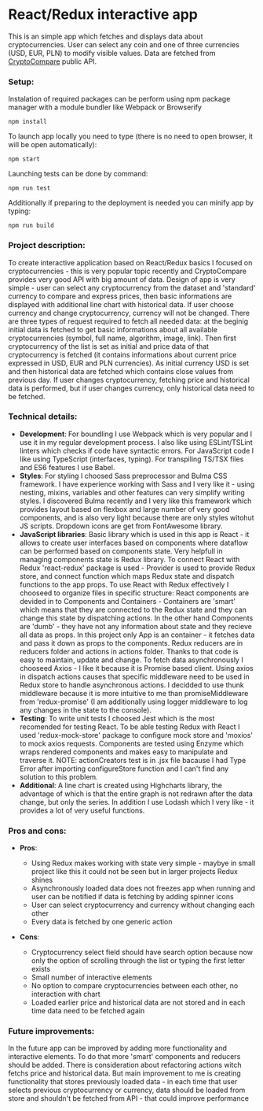 # React/Redux interactive app
This is an simple app which fetches and displays data about cryptocurrencies. User can select any coin and one of three currencies (USD, EUR, PLN) to modify visible values. Data are fetched from [CryptoCompare](https://www.cryptocompare.com/api#) public API.

### Setup: 
Instalation of required packages can be perform using npm package manager with a module bundler like Webpack or Browserify
```
npm install
```

To launch app locally you need to type (there is no need to open browser, it will be open automatically):
```
npm start
```

Launching tests can be done by command:
```
npm run test
```

Additionally if preparing to the deployment is needed you can minify app by typing:
```
npm run build
```

### Project description:
To create interactive application based on React/Redux basics I focused on cryptocurrencies - this is very popular topic recently and CryptoCompare provides very good API with big amount of data. Design of app is very simple - user can select any cryptocurrency from the dataset and 'standard' currency to compare and express prices, then basic informations are displayed with additional line chart with historical data. If user choose currency and change cryptocurrency, currency will not be changed. There are three types of request required to fetch all needed data: at the beginig initial data is fetched to get basic informations about all available cryptocurrencies (symbol, full name, algorithm, image, link). Then first cryptocurrency of the list is set as initial and price data of that cryptocurrency is fetched (it contains informations about current price expressed in USD, EUR and PLN currencies). As initial currency USD is set and then historical data are fetched which contains close values from previous day. If user changes cryptocurrency, fetching price and historical data is performed, but if user changes currency, only historical data need to be fetched.

### Technical details:
* **Development**: For boundling I use Webpack which is very popular and I use it in my regular development process. I also like using ESLint/TSLint linters which checks if code have syntactic errors. For JavaScript code I like using TypeScript (interfaces, typing). For transpiling TS/TSX files and ES6 features I use Babel.
* **Styles**: For styling I choosed Sass preprocessor and Bulma CSS framework. I have experience working with Sass and I very like it - using nesting, mixins, variables and other features can very simplify writing styles. I discovered Bulma recently and I very like this framework which provides layout based on flexbox and large number of very good components, and is also very light because there are only styles witohut JS scripts. Dropdown icons are get from FontAwesome library.
* **JavaScript libraries**: Basic library which is used in this app is React - it allows to create user interfaces based on components where dataflow can be performed based on components state. Very helpfull in managing components state is Redux library. To connect React with Redux 'react-redux' package is used - Provider is used to provide Redux store, and connect function which maps Redux state and dispatch functions to the app props. To use React with Redux effectively I chooseed to organize files in specific structure: React components are devided in to Components and Containers - Containers are 'smart' which means that they are connected to the Redux state and they can change this state by dispatching actions. In the other hand Components are 'dumb' - they have not any information about state and they recieve all data as props. In this project only App is an container - it fetches data and pass it down as props to the components. Redux reducers are in reducers folder and actions in actions folder. Thanks to that code is easy to maintain, update and change. To fetch data asynchronously I chooseed Axios - I like it because it is Promise based client. Using axios in dispatch actions causes that specific middleware need to be used in Redux store to handle asynchronous actions. I decidded to use thunk middleware because it is more intuitive to me than promiseMiddleware from 'redux-promise' (I am additionally using logger middleware to log any changes in the state to the console).
* **Testing**: To write unit tests I choosed Jest which is the most recomended for testing React. To be able testing Redux with React I used 'redux-mock-store' package to configure mock store and 'moxios' to mock axios requests. Components are tested using Enzyme which wraps rendered components and makes easy to manipulate and traverse it. NOTE: actionCreators test is in .jsx file bacause I had Type Error after importing configureStore function and I can't find any solution to this problem.
* **Additional**: A line chart is created using Highcharts library, the advantage of which is that the entire graph is not redrawn after the data change, but only the series. In addition I use Lodash which I very like - it provides a lot of very useful functions.

### Pros and cons:
* **Pros**: 
  * Using Redux makes working with state very simple - maybye in small project like this it could not be seen but in larger projects Redux shines
  * Asynchronously loaded data does not freezes app when running and user can be notified if data is fetching by adding spinner icons
  * User can select cryptocurrency and currency without changing each other
  * Every data is fetched by one generic action

* **Cons**:
  * Cryptocurrency select field should have search option because now only the option of scrolling through the list or typing the first letter exists
  * Small number of interactive elements
  * No option to compare cryptocurrencies between each other, no interaction with chart
  * Loaded earlier price and historical data are not stored and in each time data need to be fetched again

### Future improvements:
In the future app can be improved by adding more functionality and interactive elements. To do that more 'smart' components and reducers should be added. There is consideration about refactoring actions witch fetchs price and historical data. But main improvement to me is creating functionality that stores previously loaded data  - in each time that user selects previous cryptocurrency or currency, data should be loaded from store and shouldn't be fetched from API - that could improve performance